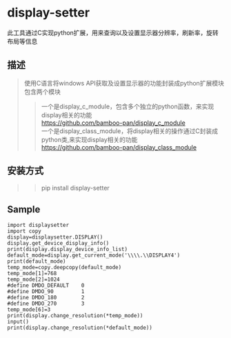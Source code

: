 # display-setter
此工具通过C实现python扩展，用来查询以及设置显示器分辨率，刷新率，旋转布局等信息  

## 描述  
> 使用C语言将windows API获取及设置显示器的功能封装成python扩展模块  
> 包含两个模块    
>> 一个是display_c_module，包含多个独立的python函数，来实现display相关的功能  
>> https://github.com/bamboo-pan/display_c_module  
>> 一个是display_class_module，将display相关的操作通过C封装成python类,来实现display相关的功能  
>> https://github.com/bamboo-pan/display_class_module

## 安装方式  
>> pip install display-setter  

## Sample
```
import displaysetter
import copy
display=displaysetter.DISPLAY()
display.get_device_display_info()
print(display.display_device_info_list)
default_mode=display.get_current_mode('\\\\.\\DISPLAY4')
print(default_mode)
temp_mode=copy.deepcopy(default_mode)
temp_mode[1]=768
temp_mode[2]=1024
#define DMDO_DEFAULT    0
#define DMDO_90         1
#define DMDO_180        2
#define DMDO_270        3
temp_mode[6]=3
print(display.change_resolution(*temp_mode))
input()
print(display.change_resolution(*default_mode))
```

